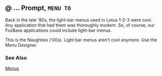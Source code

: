 ## @ ... Prompt, `MENU TO`

Back in the late '80s, the light-bar menus used in Lotus 1-2-3 were cool. Any application that had them was thoroughly modern. So, of course, our FoxBase applications could include light-bar menus.

This is the Naughties ('00s). Light bar menus aren't cool anymore. Use the Menu Designer.

### See Also

[Menus](s4g304.md)